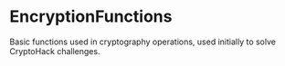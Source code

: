 # EncryptionFunctions
Basic functions used in cryptography operations, used initially to solve CryptoHack challenges.
